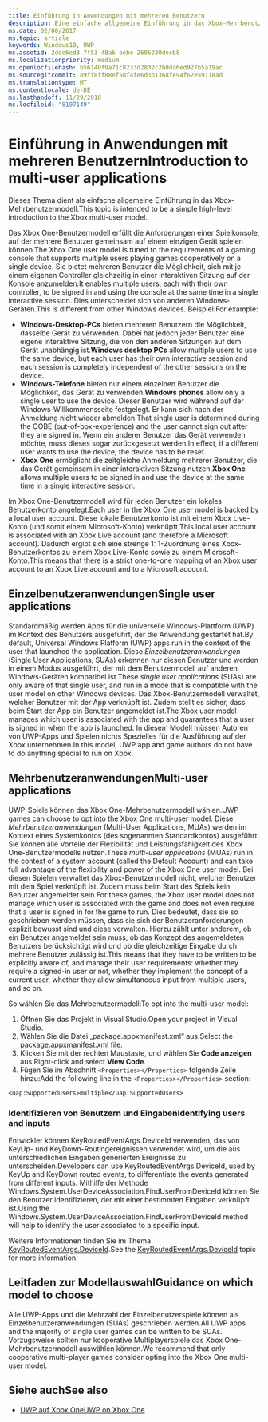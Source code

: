 ```yaml
---
title: Einführung in Anwendungen mit mehreren Benutzern
description: Eine einfache allgemeine Einführung in das Xbox-Mehrbenutzermodell.
ms.date: 02/08/2017
ms.topic: article
keywords: Windows10, UWP
ms.assetid: 2dde6ed3-7f53-48a6-aebe-2605230decb8
ms.localizationpriority: medium
ms.openlocfilehash: b56140f9a71c8233d2832c2b0da6ed927b5a19ac
ms.sourcegitcommit: 89ff8ff88ef58f4fe6d3b1368fe94f62e59118ad
ms.translationtype: MT
ms.contentlocale: de-DE
ms.lasthandoff: 11/29/2018
ms.locfileid: "8197149"
---
```

# <a name="introduction-to-multi-user-applications"></a><span data-ttu-id="f803b-104">Einführung in Anwendungen mit mehreren Benutzern</span><span class="sxs-lookup"><span data-stu-id="f803b-104">Introduction to multi-user applications</span></span>

<span data-ttu-id="f803b-105">Dieses Thema dient als einfache allgemeine Einführung in das Xbox-Mehrbenutzermodell.</span><span class="sxs-lookup"><span data-stu-id="f803b-105">This topic is intended to be a simple high-level introduction to the Xbox multi-user model.</span></span>

<span data-ttu-id="f803b-106">Das Xbox One-Benutzermodell erfüllt die Anforderungen einer Spielkonsole, auf der mehrere Benutzer gemeinsam auf einem einzigen Gerät spielen können.</span><span class="sxs-lookup"><span data-stu-id="f803b-106">The Xbox One user model is tuned to the requirements of a gaming console that supports multiple users playing games cooperatively on a single device.</span></span> <span data-ttu-id="f803b-107">Sie bietet mehreren Benutzer die Möglichkeit, sich mit je einem eigenen Controller gleichzeitig in einer interaktiven Sitzung auf der Konsole anzumelden.</span><span class="sxs-lookup"><span data-stu-id="f803b-107">It enables multiple users, each with their own controller, to be signed in and using the console at the same time in a single interactive session.</span></span> <span data-ttu-id="f803b-108">Dies unterscheidet sich von anderen Windows-Geräten.</span><span class="sxs-lookup"><span data-stu-id="f803b-108">This is different from other Windows devices.</span></span> <span data-ttu-id="f803b-109">Beispiel:</span><span class="sxs-lookup"><span data-stu-id="f803b-109">For example:</span></span>
* <span data-ttu-id="f803b-110">**Windows-Desktop-PCs** bieten mehreren Benutzern die Möglichkeit, dasselbe Gerät zu verwenden. Dabei hat jedoch jeder Benutzer eine eigene interaktive Sitzung, die von den anderen Sitzungen auf dem Gerät unabhängig ist.</span><span class="sxs-lookup"><span data-stu-id="f803b-110">**Windows desktop PCs** allow multiple users to use the same device, but each user has their own interactive session and each session is completely independent of the other sessions on the device.</span></span>
* <span data-ttu-id="f803b-111">**Windows-Telefone** bieten nur einem einzelnen Benutzer die Möglichkeit, das Gerät zu verwenden.</span><span class="sxs-lookup"><span data-stu-id="f803b-111">**Windows phones** allow only a single user to use the device.</span></span> <span data-ttu-id="f803b-112">Dieser Benutzer wird während auf der Windows-Willkommensseite festgelegt. Er kann sich nach der Anmeldung nicht wieder abmelden.</span><span class="sxs-lookup"><span data-stu-id="f803b-112">That single user is determined during the OOBE (out-of-box-experience) and the user cannot sign out after they are signed in.</span></span> <span data-ttu-id="f803b-113">Wenn ein anderer Benutzer das Gerät verwenden möchte, muss dieses sogar zurückgesetzt werden.</span><span class="sxs-lookup"><span data-stu-id="f803b-113">In effect, if a different user wants to use the device, the device has to be reset.</span></span> 
* <span data-ttu-id="f803b-114">**Xbox One** ermöglicht die zeitgleiche Anmeldung mehrerer Benutzer, die das Gerät gemeinsam in einer interaktiven Sitzung nutzen.</span><span class="sxs-lookup"><span data-stu-id="f803b-114">**Xbox One** allows multiple users to be signed in and use the device at the same time in a single interactive session.</span></span>

<span data-ttu-id="f803b-115">Im Xbox One-Benutzermodell wird für jeden Benutzer ein lokales Benutzerkonto angelegt.</span><span class="sxs-lookup"><span data-stu-id="f803b-115">Each user in the Xbox One user model is backed by a local user account.</span></span> <span data-ttu-id="f803b-116">Diese lokale Benutzerkonto ist mit einem Xbox Live-Konto (und somit einem Microsoft-Konto) verknüpft.</span><span class="sxs-lookup"><span data-stu-id="f803b-116">This local user account is associated with an Xbox Live account (and therefore a Microsoft account).</span></span> <span data-ttu-id="f803b-117">Dadurch ergibt sich eine strenge 1: 1-Zuordnung eines Xbox-Benutzerkontos zu einem Xbox Live-Konto sowie zu einem Microsoft-Konto.</span><span class="sxs-lookup"><span data-stu-id="f803b-117">This means that there is a strict one-to-one mapping of an Xbox user account to an Xbox Live account and to a Microsoft account.</span></span>

## <a name="single-user-applications"></a><span data-ttu-id="f803b-118">Einzelbenutzeranwendungen</span><span class="sxs-lookup"><span data-stu-id="f803b-118">Single user applications</span></span>
<span data-ttu-id="f803b-119">Standardmäßig werden Apps für die universelle Windows-Plattform (UWP) im Kontext des Benutzers ausgeführt, der die Anwendung gestartet hat.</span><span class="sxs-lookup"><span data-stu-id="f803b-119">By default, Universal Windows Platform (UWP) apps run in the context of the user that launched the application.</span></span> <span data-ttu-id="f803b-120">Diese *Einzelbenutzeranwendungen* (Single User Applications, SUAs) erkennen nur diesen Benutzer und werden in einem Modus ausgeführt, der mit dem Benutzermodell auf anderen Windows-Geräten kompatibel ist.</span><span class="sxs-lookup"><span data-stu-id="f803b-120">These *single user applications* (SUAs) are only aware of that single user, and run in a mode that is compatible with the user model on other Windows devices.</span></span> <span data-ttu-id="f803b-121">Das Xbox-Benutzermodell verwaltet, welcher Benutzer mit der App verknüpft ist. Zudem stellt es sicher, dass beim Start der App ein Benutzer angemeldet ist.</span><span class="sxs-lookup"><span data-stu-id="f803b-121">The Xbox user model manages which user is associated with the app and guarantees that a user is signed in when the app is launched.</span></span> <span data-ttu-id="f803b-122">In diesem Modell müssen Autoren von UWP-Apps und Spielen nichts Spezielles für die Ausführung auf der Xbox unternehmen.</span><span class="sxs-lookup"><span data-stu-id="f803b-122">In this model, UWP app and game authors do not have to do anything special to run on Xbox.</span></span> 

## <a name="multi-user-applications"></a><span data-ttu-id="f803b-123">Mehrbenutzeranwendungen</span><span class="sxs-lookup"><span data-stu-id="f803b-123">Multi-user applications</span></span>
<span data-ttu-id="f803b-124">UWP-Spiele können das Xbox One-Mehrbenutzermodell wählen.</span><span class="sxs-lookup"><span data-stu-id="f803b-124">UWP games can choose to opt into the Xbox One multi-user model.</span></span> <span data-ttu-id="f803b-125">Diese *Mehrbenutzeranwendungen* (Multi-User Applications, MUAs) werden im Kontext eines Systemkontos (des sogenannten Standardkontos) ausgeführt. Sie können alle Vorteile der Flexibilität und Leistungsfähigkeit des Xbox One-Benutzermodells nutzen.</span><span class="sxs-lookup"><span data-stu-id="f803b-125">These *multi-user applications* (MUAs) run in the context of a system account (called the Default Account) and can take full advantage of the flexibility and power of the Xbox One user model.</span></span> <span data-ttu-id="f803b-126">Bei diesen Spielen verwaltet das Xbox-Benutzermodell nicht, welcher Benutzer mit dem Spiel verknüpft ist. Zudem muss beim Start des Spiels kein Benutzer angemeldet sein.</span><span class="sxs-lookup"><span data-stu-id="f803b-126">For these games, the Xbox user model does not manage which user is associated with the game and does not even require that a user is signed in for the game to run.</span></span> <span data-ttu-id="f803b-127">Dies bedeutet, dass sie so geschrieben werden müssen, dass sie sich der Benutzeranforderungen explizit bewusst sind und diese verwalten. Hierzu zählt unter anderem, ob ein Benutzer angemeldet sein muss, ob das Konzept des angemeldeten Benutzers berücksichtigt wird und ob die gleichzeitige Eingabe durch mehrere Benutzer zulässig ist.</span><span class="sxs-lookup"><span data-stu-id="f803b-127">This means that they have to be written to be explicitly aware of, and manage their user requirements: whether they require a signed-in user or not, whether they implement the concept of a current user, whether they allow simultaneous input from multiple users, and so on.</span></span>
   
<span data-ttu-id="f803b-128">So wählen Sie das Mehrbenutzermodell:</span><span class="sxs-lookup"><span data-stu-id="f803b-128">To opt into the multi-user model:</span></span>   
1. <span data-ttu-id="f803b-129">Öffnen Sie das Projekt in Visual Studio.</span><span class="sxs-lookup"><span data-stu-id="f803b-129">Open your project in Visual Studio.</span></span>   
2. <span data-ttu-id="f803b-130">Wählen Sie die Datei „package.appxmanifest.xml“ aus.</span><span class="sxs-lookup"><span data-stu-id="f803b-130">Select the package.appxmanifest.xml file.</span></span>   
3. <span data-ttu-id="f803b-131">Klicken Sie mit der rechten Maustaste, und wählen Sie **Code anzeigen** aus.</span><span class="sxs-lookup"><span data-stu-id="f803b-131">Right-click and select **View Code**.</span></span>   
4. <span data-ttu-id="f803b-132">Fügen Sie im Abschnitt `<Properties></Properties>` folgende Zeile hinzu:</span><span class="sxs-lookup"><span data-stu-id="f803b-132">Add the following line in the `<Properties></Properties>` section:</span></span>

```
<uap:SupportedUsers>multiple</uap:SupportedUsers>
```

### <a name="identifying-users-and-inputs"></a><span data-ttu-id="f803b-133">Identifizieren von Benutzern und Eingaben</span><span class="sxs-lookup"><span data-stu-id="f803b-133">Identifying users and inputs</span></span>
<span data-ttu-id="f803b-134">Entwickler können KeyRoutedEventArgs.DeviceId verwenden, das von KeyUp- und KeyDown-Routingereignissen verwendet wird, um die aus unterschiedlichen Eingaben generierten Ereignisse zu unterscheiden.</span><span class="sxs-lookup"><span data-stu-id="f803b-134">Developers can use KeyRoutedEventArgs.DeviceId, used by KeyUp and KeyDown routed events, to differentiate the events generated from different inputs.</span></span>
<span data-ttu-id="f803b-135">Mithilfe der Methode Windows.System.UserDeviceAssociation.FindUserFromDeviceId können Sie den Benutzer identifizieren, der mit einer bestimmten Eingaben verknüpft ist.</span><span class="sxs-lookup"><span data-stu-id="f803b-135">Using the Windows.System.UserDeviceAssociation.FindUserFromDeviceId method will help to identify the user associated to a specific input.</span></span>

<span data-ttu-id="f803b-136">Weitere Informationen finden Sie im Thema [KeyRoutedEventArgs.DeviceId](https://msdn.microsoft.com/library/windows/apps/windows.ui.xaml.input.keyroutedeventargs.deviceid).</span><span class="sxs-lookup"><span data-stu-id="f803b-136">See the [KeyRoutedEventArgs.DeviceId](https://msdn.microsoft.com/library/windows/apps/windows.ui.xaml.input.keyroutedeventargs.deviceid) topic for more information.</span></span>


## <a name="guidance-on-which-model-to-choose"></a><span data-ttu-id="f803b-137">Leitfaden zur Modellauswahl</span><span class="sxs-lookup"><span data-stu-id="f803b-137">Guidance on which model to choose</span></span>
<span data-ttu-id="f803b-138">Alle UWP-Apps und die Mehrzahl der Einzelbenutzerspiele können als Einzelbenutzeranwendungen (SUAs) geschrieben werden.</span><span class="sxs-lookup"><span data-stu-id="f803b-138">All UWP apps and the majority of single user games can be written to be SUAs.</span></span> <span data-ttu-id="f803b-139">Vorzugsweise sollten nur kooperative Multiplayerspiele das Xbox One-Mehrbenutzermodell auswählen können.</span><span class="sxs-lookup"><span data-stu-id="f803b-139">We recommend that only cooperative multi-player games consider opting into the Xbox One multi-user model.</span></span>

## <a name="see-also"></a><span data-ttu-id="f803b-140">Siehe auch</span><span class="sxs-lookup"><span data-stu-id="f803b-140">See also</span></span>
- [<span data-ttu-id="f803b-141">UWP auf Xbox One</span><span class="sxs-lookup"><span data-stu-id="f803b-141">UWP on Xbox One</span></span>](index.md)
